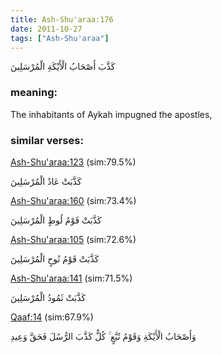 ```yaml
---
title: Ash-Shu'araa:176
date: 2011-10-27
tags: ["Ash-Shu'araa"]
---
```

كَذَّبَ أَصْحَابُ الْأَيْكَةِ الْمُرْسَلِينَ
### meaning: 
The inhabitants of Aykah impugned the apostles,
### similar verses: 

[Ash-Shu'araa:123](/26/123) (sim:79.5%)

كَذَّبَتْ عَادٌ الْمُرْسَلِينَ

[Ash-Shu'araa:160](/26/160) (sim:73.4%)

كَذَّبَتْ قَوْمُ لُوطٍ الْمُرْسَلِينَ

[Ash-Shu'araa:105](/26/105) (sim:72.6%)

كَذَّبَتْ قَوْمُ نُوحٍ الْمُرْسَلِينَ

[Ash-Shu'araa:141](/26/141) (sim:71.5%)

كَذَّبَتْ ثَمُودُ الْمُرْسَلِينَ

[Qaaf:14](/50/14) (sim:67.9%)

وَأَصْحَابُ الْأَيْكَةِ وَقَوْمُ تُبَّعٍ ۚ كُلٌّ كَذَّبَ الرُّسُلَ فَحَقَّ وَعِيدِ
